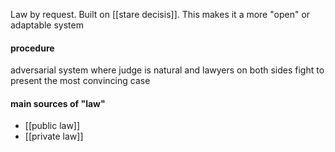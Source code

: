 Law by request. Built on [[stare decisis]]. This makes it a more "open" or adaptable system

#### procedure
adversarial system where judge is natural and lawyers on both sides fight to present the most convincing case

#### main sources of "law"
- [[public law]]
- [[private law]]